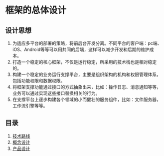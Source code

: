# 框架的总体设计

## 设计思想

1. 为适应多平台的部署的策略，将前后台开发分离。不同平台的客户端：pc端、iOS、Android等等可以用共同的后端，这样可以减少开发和后期的维护成本。
2. 打造一个稳定的核心框架，不仅是运行稳定，所采用的技术栈也是相对稳定的。
3. 构建一个稳定的业务运行支撑平台，主要是组织架构的机构和权限管理体系，包括功能权限和数据权限。
4. 将框架支撑功能通过接口的方式抽象出来，比如：操作日志、消息通知等等，业务可以通过实现这些接口替换相关的行为。
5. 在支撑平台上逐步构建各个领域的小而健壮的服务组件，比如：文件服务器，工作流引擎等等。

## 目录

1. [技术路线](./technical_design.html)
2. [概念设计](./concept_design.html)
3. [产品设计](./product_design.html)

